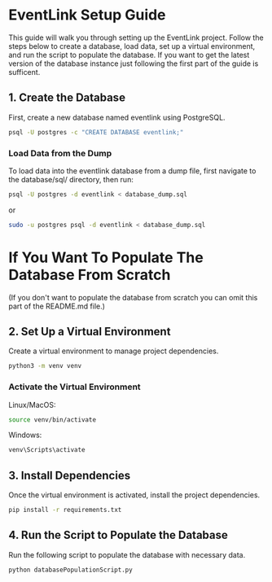 # EventLink Setup Guide

This guide will walk you through setting up the EventLink project. Follow the steps below to create a database, load data, set up a virtual environment, and run the script to populate the database. If you want to get the latest version of the database instance just following the first part of the guide is sufficent.

## 1. Create the Database

First, create a new database named eventlink using PostgreSQL.

```bash
psql -U postgres -c "CREATE DATABASE eventlink;"
```

### Load Data from the Dump

To load data into the eventlink database from a dump file, first navigate to the database/sql/ directory, then run:

```bash
psql -U postgres -d eventlink < database_dump.sql
```

or

```bash
sudo -u postgres psql -d eventlink < database_dump.sql
```

# If You Want To Populate The Database From Scratch
(If you don't want to populate the database from scratch you can omit this part of the README.md file.)

## 2. Set Up a Virtual Environment

Create a virtual environment to manage project dependencies.

```bash
python3 -m venv venv
```

### Activate the Virtual Environment

Linux/MacOS:
```bash
source venv/bin/activate
```

Windows:
```bash
venv\Scripts\activate
```

## 3. Install Dependencies

Once the virtual environment is activated, install the project dependencies.

```bash
pip install -r requirements.txt
```

## 4. Run the Script to Populate the Database

Run the following script to populate the database with necessary data.

```bash
python databasePopulationScript.py
```
